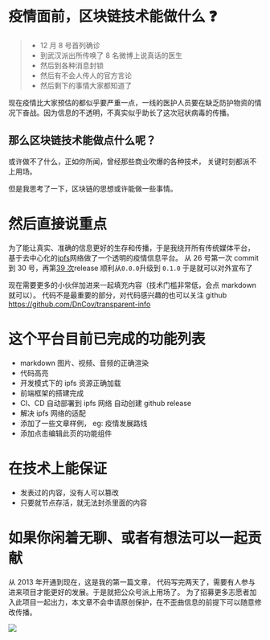 # 疫情面前，区块链技术能做什么 ❓

> - 12 月 8 号首列确诊
> - 到武汉派出所传唤了 8 名微博上说真话的医生
> - 然后到各种消息封锁
> - 然后有不会人传人的官方言论
> - 然后剩下的事情大家都知道了

现在疫情比大家预估的都似乎要严重一点，一线的医护人员要在缺乏防护物资的情况下奋战。因为信息的不透明，不真实似乎助长了这次冠状病毒的传播。

## 那么区块链技术能做点什么呢？

或许做不了什么，正如你所闻，曾经那些商业吹爆的各种技术， 关键时刻都派不上用场。

但是我思考了一下，区块链的思想或许能做一些事情。

# 然后直接说重点

为了能让真实、准确的信息更好的生存和传播，于是我绕开所有传统媒体平台，
基于去中心化的[ipfs](https://ipfs.io)网络做了一个透明的疫情信息平台。
从 26 号第一次 commit 到 30 号，再第[39 次](https://github.com/DnCov/transparent-info/releases/tag/0.0.0.36)release 顺利从`0.0.0`升级到 `0.1.0` 于是就可以对外宣布了

现在需要更多的小伙伴加进来一起填充内容（技术门槛非常低，会点 markdown 就可以）。 代码不是最重要的部分，对代码感兴趣的也可以关注 github https://github.com/DnCov/transparent-info

# 这个平台目前已完成的功能列表

- markdown 图片、视频、音频的正确渲染
- 代码高亮
- 开发模式下的 ipfs 资源正确加载
- 前端框架的搭建完成
- CI、CD 自动部署到 ipfs 网络 自动创建 github release
- 解决 ipfs 网络的适配
- 添加了一些文章样例， eg: 疫情发展路线
- 添加点击编辑此页的功能组件

# 在技术上能保证

- 发表过的内容，没有人可以篡改
- 只要就节点存活，就无法封杀里面的内容

# 如果你闲着无聊、或者有想法可以一起贡献

从 2013 年开通到现在，这是我的第一篇文章， 代码写完两天了，需要有人参与进来项目才能更好的发展。于是就把公众号派上用场了。
为了招募更多志愿者加入此项目一起出力，本文章不会申请原创保护，在不歪曲信息的前提下可以随意修改传播。

![](https://wx-img.fox.mn/qr/press_qr_fox_mn.jpg)
